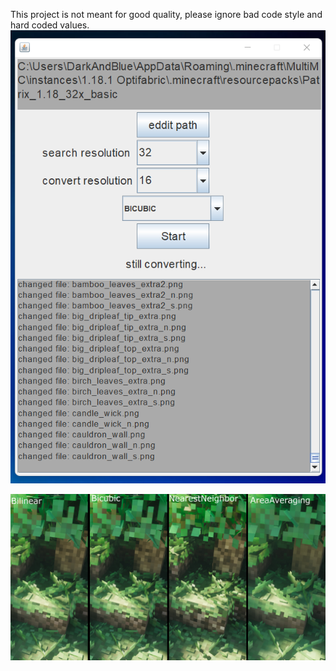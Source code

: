 This project is not meant for good quality, please ignore bad code style and hard coded values.
![Alt text](/program.png?raw=true "")

![Alt text](/readmeimg.jpg?raw=true "Comparison between interpolations")
